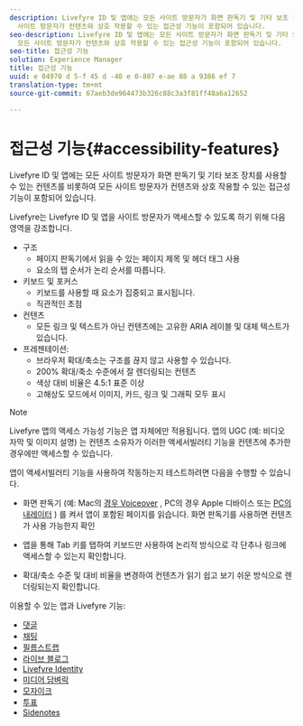 ```yaml
---
description: Livefyre ID 및 앱에는 모든 사이트 방문자가 화면 판독기 및 기타 보조 장치를 사용할 수 있는 컨텐츠를 비롯하여 모든
  사이트 방문자가 컨텐츠와 상호 작용할 수 있는 접근성 기능이 포함되어 있습니다.
seo-description: Livefyre ID 및 앱에는 모든 사이트 방문자가 화면 판독기 및 기타 보조 장치를 사용할 수 있는 컨텐츠를 비롯하여
  모든 사이트 방문자가 컨텐츠와 상호 작용할 수 있는 접근성 기능이 포함되어 있습니다.
seo-title: 접근성 기능
solution: Experience Manager
title: 접근성 기능
uuid: e 04970 d 5-f 45 d -40 e 0-807 e-ae 88 a 9386 ef 7
translation-type: tm+mt
source-git-commit: 67aeb3de964473b326c88c3a3f81ff48a6a12652

---
```



# 접근성 기능{#accessibility-features}

Livefyre ID 및 앱에는 모든 사이트 방문자가 화면 판독기 및 기타 보조 장치를 사용할 수 있는 컨텐츠를 비롯하여 모든 사이트 방문자가 컨텐츠와 상호 작용할 수 있는 접근성 기능이 포함되어 있습니다.

Livefyre는 Livefyre ID 및 앱을 사이트 방문자가 액세스할 수 있도록 하기 위해 다음 영역을 강조합니다.

* 구조
   * 페이지 판독기에서 읽을 수 있는 페이지 제목 및 헤더 태그 사용
   * 요소의 탭 순서가 논리 순서를 따릅니다.
* 키보드 및 포커스
   * 키보드를 사용할 때 요소가 집중되고 표시됩니다.
   * 직관적인 초점
* 컨텐츠
   * 모든 링크 및 텍스트가 아닌 컨텐츠에는 고유한 ARIA 레이블 및 대체 텍스트가 있습니다.
* 프레젠테이션:
   * 브라우저 확대/축소는 구조를 끊지 않고 사용할 수 있습니다.
   * 200% 확대/축소 수준에서 잘 렌더링되는 컨텐츠
   * 색상 대비 비율은 4.5:1 표준 이상
   * 고해상도 모드에서 이미지, 카드, 링크 및 그래픽 모두 표시

>[!NOTE]
>
>Livefyre 앱의 액세스 가능성 기능은 앱 자체에만 적용됩니다. 앱의 UGC (예: 비디오 자막 및 이미지 설명) 는 컨텐츠 소유자가 이러한 액세서빌러티 기능을 컨텐츠에 추가한 경우에만 액세스할 수 있습니다.

앱이 액세서빌러티 기능을 사용하여 작동하는지 테스트하려면 다음을 수행할 수 있습니다.

* 화면 판독기 (예: Mac의 [경우 Voiceover](https://www.apple.com/accessibility/mac/vision/) , PC의 경우 Apple 디바이스 또는 [PC의 내레이터](https://www.microsoft.com/en-us/accessibility/windows) ) 를 켜서 앱이 포함된 페이지를 읽습니다. 화면 판독기를 사용하면 컨텐츠가 사용 가능한지 확인

* 앱을 통해 Tab 키를 탭하여 키보드만 사용하여 논리적 방식으로 각 단추나 링크에 액세스할 수 있는지 확인합니다.
* 확대/축소 수준 및 대비 비율을 변경하여 컨텐츠가 읽기 쉽고 보기 쉬운 방식으로 렌더링되는지 확인합니다.

이용할 수 있는 앱과 Livefyre 기능:

* [댓글](/help/using/c-about-apps/c-comments/c-comments.md)
* [채팅](../c-about-apps/c-chat-app/c-chat-app.md#c_chat_app)
* [필름스트랩](../c-about-apps/c-filmstrip-app/c-filmstrip-app.md#concept_jpc_n2j_jbb)
* [라이브 블로그](../c-about-apps/c-liveblog-app/c-liveblog-app.md#c_liveblog_app)
* [Livefyre Identity](/help/implementation/t-about-identity-integration/t-about-identity-integration.md)
* [미디어 담벼락](../c-about-apps/c-media-wall-app/c-media-wall-app.md#c_media_wall_app)
* [모자이크](../c-about-apps/c-mosaic-app/c-mosaic-app.md#c_mosaic_app)
* [투표](../c-about-apps/c-polls-app/c-polls-app.md#c_polls_app)
* [Sidenotes](../c-about-apps/c-sidenotes-app/c-sidenotes-app.md#c_sidenotes_app)

